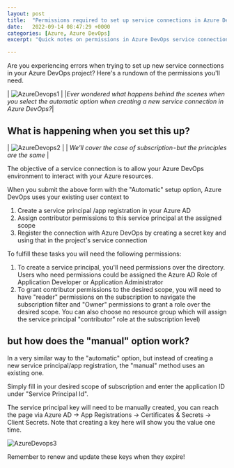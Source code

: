 ```yaml
---
layout: post
title:  "Permissions required to set up service connections in Azure DevOps"
date:   2022-09-14 08:47:29 +0000
categories: [Azure, Azure DevOps]
excerpt: "Quick notes on permissions in Azure DevOps service connections"

---
```

Are you experiencing errors when trying to set up new service connections in your Azure DevOps project? Here's a rundown of the permissions you'll need.

| ![AzureDevops1](/images/2022/AzureDevops1.png) |
|*Ever wondered what happens behind the scenes when you select the automatic option when creating a new service connection in Azure DevOps?*|

## What is happening when you set this up?

| ![AzureDevops2](/images/2022/AzureDevops2.png) |
| *We'll cover the case of subscription - but the principles are the same* |

The objective of a service connection is to allow your Azure DevOps environment to interact with your Azure resources.

When you submit the above form with the "Automatic" setup option, Azure DevOps uses your existing user context to

1. Create a service principal /app registration in your Azure AD
2. Assign contributor permissions to this service principal at the assigned scope
3. Register the connection with Azure DevOps by creating a secret key and using that in the project's service connection

To fulfill these tasks you will need the following permissions:

1. To create a service principal, you'll need permissions over the directory. Users who need permissions could be assigned the Azure AD Role of Application Developer or Application Administrator
2. To grant contributor permissions to the desired scope, you will need to have "reader" permissions on the subscription to navigate the subscription filter and "Owner" permissions to grant a role over the desired scope. You can also choose no resource group which will assign the service principal "contributor" role at the subscription level)

## but how does the "manual" option work?

In a very similar way to the "automatic" option, but instead of creating a new service principal/app registration, the "manual" method uses an existing one.

Simply fill in your desired scope of subscription and enter the application ID under "Service Principal Id".

The service principal key will need to be manually created, you can reach the page via Azure AD -> App Registrations -> Certificates & Secrets -> Client Secrets. Note that creating a key here will show you the value one time.

![AzureDevops3](/images/2022/AzureDevops3.png)

Remember to renew and update these keys when they expire!
